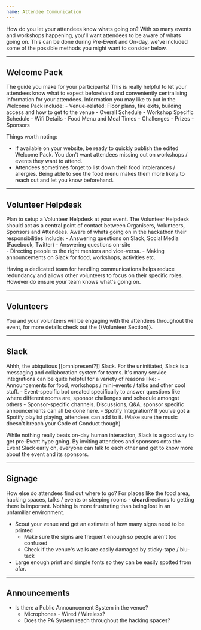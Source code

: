 ```yaml
---
name: Attendee Communication
---
```


How do you let your attendees know whats going on?  With so many events and workshops happening, you'll want attendees to be aware of whats going on.  This can be done during Pre-Event and On-day, we've included some of the possible methods you might want to consider below.


---
Welcome Pack
---

The guide you make for your participants!  This is really helpful to let your attendees know what to expect beforehand and conveniently centralising information for your attendees.  Information you may like to put in the Welcome Pack include:
	- Venue-related: Floor plans, fire exits, building access and how to get to the venue
	- Overall Schedule
	- Workshop Specific Schedule
	- Wifi Details
	- Food Menu and Meal Times
	- Challenges
	- Prizes
	- Sponsors

Things worth noting:

- If available on your website, be ready to quickly publish the edited Welcome Pack.  You don't want attendees missing out on workshops / events they want to attend.
- Attendees sometimes forget to list down their food intolerances / allergies.  Being able to see the food menu makes them more likely to reach out and let you know beforehand.


---
Volunteer Helpdesk
---

Plan to setup a Volunteer Helpdesk at your event.  The Volunteer Helpdesk should act as a central point of contact between Organisers, Volunteers, Sponsors and Attendees.  Aware of whats going on in the hackathon their responsibilities include:
	- Answering questions on Slack, Social Media (Facebook, Twitter)
	- Answering questions on-site	
	- Directing people to the right mentors and vice-versa.
	- Making announcements on Slack for food, workshops, activities etc.

Having a dedicated team for handling communications helps reduce redundancy and allows other volunteers to focus on their specific roles.  However do ensure your team knows what's going on.


---
Volunteers
---

You and your volunteers will be engaging with the attendees throughout the event, for more details check out the {{Volunteer Section}}.


---
Slack
---

Ahhh, the ubiquitous [[omnipresent?]] Slack.  For the uninitiated, Slack is a messaging and collaboration system for teams.  It's many service integrations can be quite helpful for a variety of reasons like:
	- Announcements for food, workshops / mini-events / talks and other cool stuff.
	- Event-specific bot created specifically to answer questions like where different rooms are, sponsor challenges and schedule amongst others
	- Sponsor-specific channels.  Discussions, Q&A, sponsor specific announcements can all be done here.
	- Spotify Integration?  If you've got a Spotify playlist playing, attendees can add to it.  (Make sure the music doesn't breach your Code of Conduct though)

While nothing really beats on-day human interaction, Slack is a good way to get pre-Event hype going.  By inviting attendees and sponsors onto the Event Slack early on, everyone can talk to each other and get to know more about the event and its sponsors.


---
Signage
---

How else do attendees find out where to go?  For places like the food area, hacking spaces, talks / events or sleeping rooms - **clear**directions to getting there is important.  Nothing is more frustrating than being lost in an unfamiliar environment.

- Scout your venue and get an estimate of how many signs need to be printed
	- Make sure the signs are frequent enough so people aren't too confused 
	- Check if the venue's walls are easily damaged by sticky-tape / blu-tack
- Large enough print and simple fonts so they can be easily spotted from afar.


---
Announcements
---

- Is there a Public Announcement System in the venue?
	- Microphones - Wired / Wireless?
	- Does the PA System reach throughout the hacking spaces?
